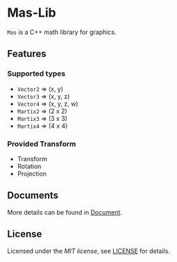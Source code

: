 # Mas-Lib
`Mas` is a C++ math library for graphics.

## Features
### Supported types
- `Vector2` => (x, y)
- `Vector3` => (x, y, z)
- `Vector4` => (x, y, z, w)
- `Martix2` => (2 x 2)
- `Martix3` => (3 x 3)
- `Martix4` => (4 x 4)

### Provided Transform
- Transform
- Rotation
- Projection

## Documents
More details can be found in [Document](Documents.md).

## License
Licensed under the *MIT license*, see [LICENSE](LICENSE) for details.